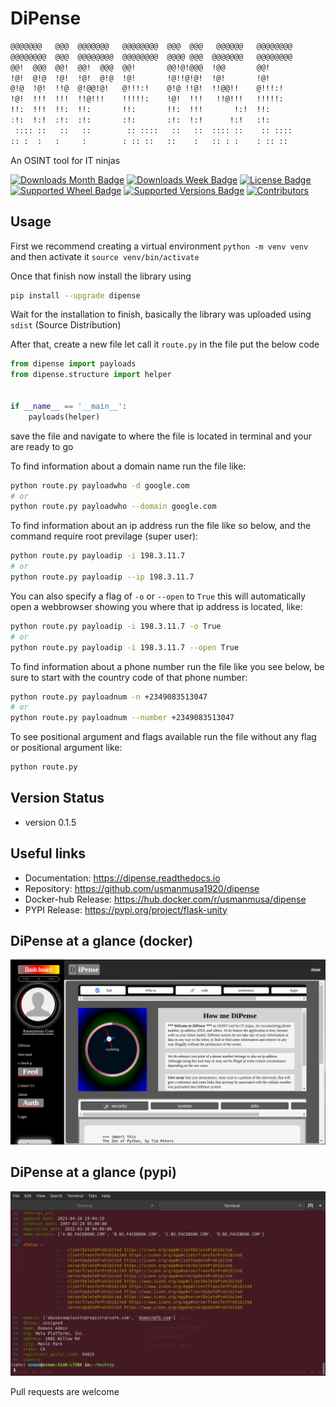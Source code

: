 
# DiPense

```sh
@@@@@@@   @@@  @@@@@@@   @@@@@@@@  @@@  @@@   @@@@@@   @@@@@@@@  
@@@@@@@@  @@@  @@@@@@@@  @@@@@@@@  @@@@ @@@  @@@@@@@   @@@@@@@@  
@@!  @@@  @@!  @@!  @@@  @@!       @@!@!@@@  !@@       @@!       
!@!  @!@  !@!  !@!  @!@  !@!       !@!!@!@!  !@!       !@!       
@!@  !@!  !!@  @!@@!@!   @!!!:!    @!@ !!@!  !!@@!!    @!!!:!    
!@!  !!!  !!!  !!@!!!    !!!!!:    !@!  !!!   !!@!!!   !!!!!:    
!!:  !!!  !!:  !!:       !!:       !!:  !!!       !:!  !!:       
:!:  !:!  :!:  :!:       :!:       :!:  !:!      !:!   :!:       
 :::: ::   ::   ::        :: ::::   ::   ::  :::: ::    :: ::::  
:: :  :   :     :        : :: ::   ::    :   :: : :    : :: :: 
```

An OSINT tool for IT ninjas

[![Downloads Month Badge](https://static.pepy.tech/badge/dipense/month)](https://pypi.org/project/dipense)
[![Downloads Week Badge](https://static.pepy.tech/badge/dipense/week)](https://pypi.org/project/dipense)
[![License Badge](https://img.shields.io/pypi/l/dipense.svg)](https://pypi.org/project/dipense)
[![Supported Wheel Badge](https://img.shields.io/pypi/wheel/dipense.svg)](https://pypi.org/project/dipense)
[![Supported Versions Badge](https://img.shields.io/pypi/pyversions/dipense.svg)](https://pypi.org/project/dipense)
[![Contributors](https://img.shields.io/github/contributors/usmanmusa1920/dipense.svg)](https://github.com/usmanmusa1920/dipense/graphs/contributors)

## Usage

First we recommend creating a virtual environment `python -m venv venv` and then activate it `source venv/bin/activate`

Once that finish now install the library using

```sh
pip install --upgrade dipense
```

Wait for the installation to finish, basically the library was uploaded using `sdist` (Source Distribution)

After that, create a new file let call it `route.py` in the file put the below code

```python
from dipense import payloads
from dipense.structure import helper


if __name__ == '__main__':
    payloads(helper)
```

save the file and navigate to where the file is located in terminal and your are ready to go

To find information about a domain name run the file like:

```sh
python route.py payloadwho -d google.com
# or
python route.py payloadwho --domain google.com
```


To find information about an ip address run the file like so below, and the command require root previlage (super user):

```sh
python route.py payloadip -i 198.3.11.7
# or
python route.py payloadip --ip 198.3.11.7
```

You can also specify a flag of `-o` or `--open` to `True` this will automatically open a webbrowser showing you where that ip address is located, like:

```sh
python route.py payloadip -i 198.3.11.7 -o True
# or
python route.py payloadip -i 198.3.11.7 --open True
```


To find information about a phone number run the file like you see below, be sure to start with the country code of that phone number:

```sh
python route.py payloadnum -n +2349083513047
# or
python route.py payloadnum --number +2349083513047
```


To see positional argument and flags available run the file without any flag or positional argument like:

```sh
python route.py
```

## Version Status

- version 0.1.5

## Useful links

-   Documentation: https://dipense.readthedocs.io
-   Repository: https://github.com/usmanmusa1920/dipense
-   Docker-hub Release: https://hub.docker.com/r/usmanmusa/dipense
-   PYPI Release: https://pypi.org/project/flask-unity

## DiPense at a glance (docker)

[![DiPense at a glance](https://raw.githubusercontent.com/usmanmusa1920/dipense/master/docs/_static/screen-shot.png)](https://dipense.readthedocs.io)

## DiPense at a glance (pypi)

[![DiPense at a glance](https://raw.githubusercontent.com/usmanmusa1920/dipense/master/docs/_static/dipense-terminal.png)](https://dipense.readthedocs.io)

Pull requests are welcome
